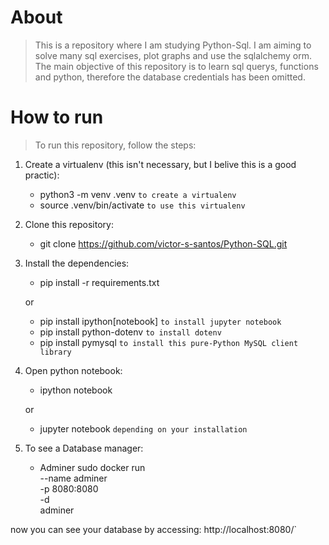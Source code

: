 # About
> This is a repository where I am studying Python-Sql. I am aiming to solve many sql exercises, plot graphs and use the sqlalchemy orm. The main objective of this repository is to learn sql querys, functions and python, therefore the database credentials has been omitted.

# How to run
> To run this repository, follow the steps:
1. Create a virtualenv (this isn't necessary, but I belive this is a good practic):
    * python3 -m venv .venv `to create a virtualenv`
    * source .venv/bin/activate `to use this virtualenv`
    
2. Clone this repository:
    * git clone https://github.com/victor-s-santos/Python-SQL.git

3. Install the dependencies:
   * pip install -r requirements.txt
   
   or
   
   * pip install ipython[notebook] `to install jupyter notebook`
   * pip install python-dotenv `to install dotenv`
   * pip install pymysql `to install this pure-Python MySQL client library`

4. Open python notebook:
    * ipython notebook
    
    or
    
    * jupyter notebook
    `depending on your installation`

5. To see a Database manager:
    * Adminer
    sudo docker run \
        --name adminer \
        -p 8080:8080 \
        -d \
        adminer

now you can see your database by accessing:
http://localhost:8080/`